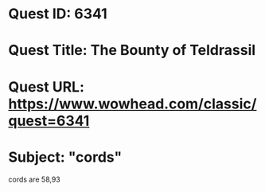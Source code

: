 # Quest ID: 6341
# Quest Title: The Bounty of Teldrassil
# Quest URL: https://www.wowhead.com/classic/quest=6341
# Subject: "cords"
cords are 58,93